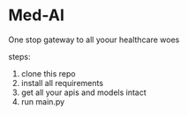 # Med-AI
One stop gateway to all yoour healthcare woes

steps:
1. clone this repo
2. install all requirements
3. get all your apis and models intact
4. run main.py
